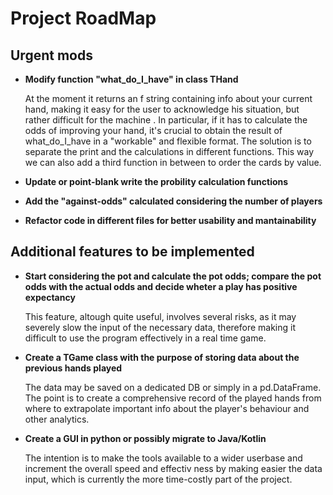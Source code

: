 # Project RoadMap
## Urgent mods
- **Modify function "what_do_I_have" in class THand**

  At the moment it returns an f string containing info about your current hand, making it easy for the user to acknowledge his situation, but rather difficult for the machine . In particular, if it has to calculate the odds of improving your hand, it's crucial to obtain the result of what_do_I_have in a "workable" and flexible format. The solution is to separate the print and the calculations in different functions. This way we can also add a third function in between to order the cards by value.

- **Update or point-blank write the probility calculation functions**
- **Add the "against-odds" calculated considering the number of players**
- **Refactor code in different files for better usability and mantainability**
## Additional features to be implemented
- **Start considering the pot and calculate the pot odds; compare the pot odds with the actual odds and decide wheter a play has positive expectancy**

  This feature, altough quite useful, involves several risks, as it may severely slow the input of the necessary data, therefore making it difficult to use the program effectively in a real time game.
- **Create a TGame class with the purpose of storing data about the previous hands played**

  The data may be saved on a dedicated DB or simply in a pd.DataFrame. The point is to create a comprehensive record of the played hands from where to extrapolate important info about the player's behaviour and other analytics.

- **Create a GUI in python or possibly migrate to Java/Kotlin**

  The intention is to make the tools available to a wider userbase and increment the overall speed and effectiv ness by making easier the data input, which is  currently the more time-costly
part of the project.
